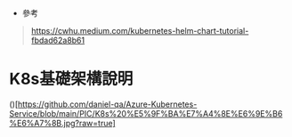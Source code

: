 * 參考
> https://cwhu.medium.com/kubernetes-helm-chart-tutorial-fbdad62a8b61

# K8s基礎架構說明

()[https://github.com/daniel-qa/Azure-Kubernetes-Service/blob/main/PIC/K8s%20%E5%9F%BA%E7%A4%8E%E6%9E%B6%E6%A7%8B.jpg?raw=true]
